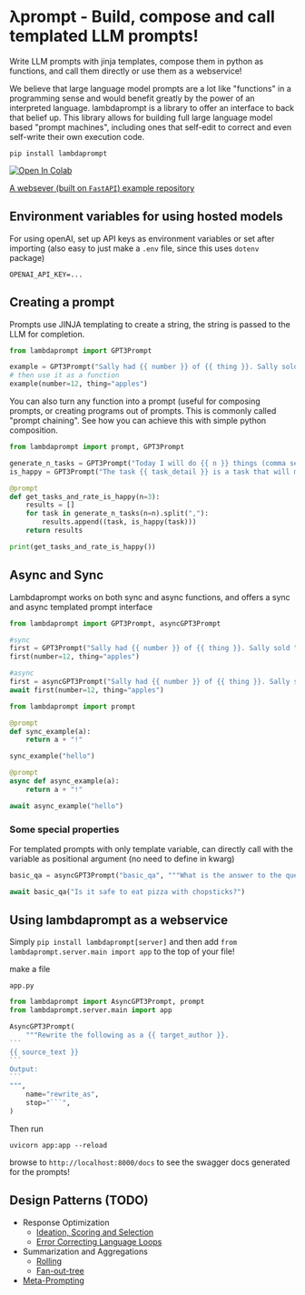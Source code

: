 # λprompt - Build, compose and call templated LLM prompts!

Write LLM prompts with jinja templates, compose them in python as functions, and call them directly or use them as a webservice!

We believe that large language model prompts are a lot like "functions" in a programming sense and would benefit greatly by the power of an interpreted language. lambdaprompt is a library to offer an interface to back that belief up. This library allows for building full large language model based "prompt machines", including ones that self-edit to correct and even self-write their own execution code. 

`pip install lambdaprompt`

[![Open In Colab](https://colab.research.google.com/assets/colab-badge.svg)](https://colab.research.google.com/gist/bluecoconut/410a979d94613ea2aaf29987cf0233bc/sketch-demo.ipynb)

[A websever (built on `FastAPI`) example repository](https://github.com/approximatelabs/example-lambdaprompt-server)

## Environment variables for using hosted models

For using openAI, set up API keys as environment variables or set after importing (also easy to just make a `.env` file, since this uses `dotenv` package)

`OPENAI_API_KEY=...`

## Creating a prompt

Prompts use JINJA templating to create a string, the string is passed to the LLM for completion.

```python
from lambdaprompt import GPT3Prompt

example = GPT3Prompt("Sally had {{ number }} of {{ thing }}. Sally sold ")
# then use it as a function
example(number=12, thing="apples")
```

You can also turn any function into a prompt (useful for composing prompts, or creating programs out of prompts. This is commonly called "prompt chaining". See how you can achieve this with simple python composition.
```python
from lambdaprompt import prompt, GPT3Prompt

generate_n_tasks = GPT3Prompt("Today I will do {{ n }} things (comma separated) [", stop="]")
is_happy = GPT3Prompt("The task {{ task_detail }} is a task that will make me happy? (y/n):")

@prompt
def get_tasks_and_rate_is_happy(n=3):
    results = []
    for task in generate_n_tasks(n=n).split(","):
        results.append((task, is_happy(task)))
    return results

print(get_tasks_and_rate_is_happy())
```

## Async and Sync

Lambdaprompt works on both sync and async functions, and offers a sync and async templated prompt interface

```python
from lambdaprompt import GPT3Prompt, asyncGPT3Prompt

#sync
first = GPT3Prompt("Sally had {{ number }} of {{ thing }}. Sally sold ")
first(number=12, thing="apples")

#async
first = asyncGPT3Prompt("Sally had {{ number }} of {{ thing }}. Sally sold ")
await first(number=12, thing="apples")
```

```python
from lambdaprompt import prompt

@prompt
def sync_example(a):
    return a + "!"

sync_example("hello")

@prompt
async def async_example(a):
    return a + "!"

await async_example("hello")
```

### Some special properties

For templated prompts with only template variable, can directly call with the variable as positional argument (no need to define in kwarg)
```python
basic_qa = asyncGPT3Prompt("basic_qa", """What is the answer to the question [{{ question }}]?""")

await basic_qa("Is it safe to eat pizza with chopsticks?")
```


## Using lambdaprompt as a webservice
Simply `pip install lambdaprompt[server]` and then add `from lambdaprompt.server.main import app` to the top of your file!

make a file

`app.py`
````python
from lambdaprompt import AsyncGPT3Prompt, prompt
from lambdaprompt.server.main import app

AsyncGPT3Prompt(
    """Rewrite the following as a {{ target_author }}. 
```
{{ source_text }}
```
Output:
```
""",
    name="rewrite_as",
    stop="```",
)
````

Then run
```
uvicorn app:app --reload
```

browse to `http://localhost:8000/docs` to see the swagger docs generated for the prompts!


## Design Patterns (TODO)
- Response Optimization
  - [Ideation, Scoring and Selection](link)
  - [Error Correcting Language Loops](link)
- Summarization and Aggregations
  - [Rolling](link)
  - [Fan-out-tree](link)
- [Meta-Prompting](link)
